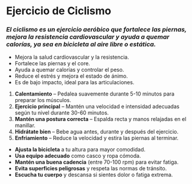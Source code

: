 # Ejercicio de Ciclismo

### *El ciclismo es un ejercicio aeróbico que fortalece las piernas, mejora la resistencia cardiovascular y ayuda a quemar calorías, ya sea en bicicleta al aire libre o estática.*

- Mejora la salud cardiovascular y la resistencia.
- Fortalece las piernas y el core.
- Ayuda a quemar calorías y controlar el peso.
- Reduce el estrés y mejora el estado de ánimo.
- Es de bajo impacto, ideal para las articulaciones.

1. **Calentamiento** – Pedalea suavemente durante 5-10 minutos para preparar los músculos.
2. **Ejercicio principal** – Mantén una velocidad e intensidad adecuadas según tu nivel durante 30-60 minutos.
3. **Mantén una postura correcta** – Espalda recta y manos relajadas en el manillar.
4. **Hidrátate bien** – Bebe agua antes, durante y después del ejercicio.
5. **Enfriamiento** – Reduce la velocidad y estira las piernas al terminar.

- **Ajusta la bicicleta** a tu altura para mayor comodidad.
- **Usa equipo adecuado** como casco y ropa cómoda.
- **Mantén una buena cadencia** (entre 70-100 rpm) para evitar fatiga.
- **Evita superficies peligrosas** y respeta las normas de tránsito.
- **Escucha tu cuerpo** y descansa si sientes dolor o fatiga extrema.
